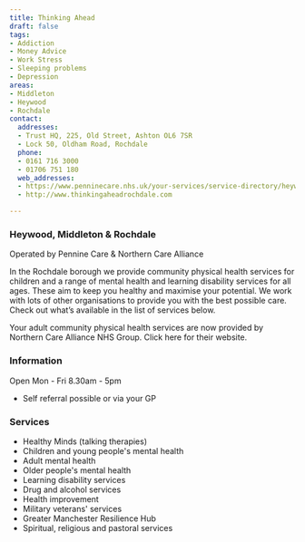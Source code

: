 ```yaml
---
title: Thinking Ahead
draft: false
tags:
- Addiction
- Money Advice
- Work Stress
- Sleeping problems
- Depression
areas:
- Middleton
- Heywood
- Rochdale
contact:
  addresses:
  - Trust HQ, 225, Old Street, Ashton OL6 7SR
  - Lock 50, Oldham Road, Rochdale
  phone:
  - 0161 716 3000
  - 01706 751 180
  web_addresses:
  - https://www.penninecare.nhs.uk/your-services/service-directory/heywood-middleton-and-rochdale/mental-health/adults/thinking-ahead-heywood-middleton-and-rochdale/
  - http://www.thinkingaheadrochdale.com

---
```


### Heywood, Middleton & Rochdale
Operated by Pennine Care & Northern Care Alliance  

In the Rochdale borough we provide community physical health services for children and a range of mental health and learning disability services for all ages. These aim to keep you healthy and maximise your potential.
We work with lots of other organisations to provide you with the best possible care.
Check out what’s available in the list of services below.

Your adult community physical health services are now provided by Northern Care Alliance NHS Group. Click here for their website.

### Information
Open Mon - Fri  8.30am - 5pm

* Self referral possible or via your GP

### Services
* Healthy Minds (talking therapies)
* Children and young people's mental health
* Adult mental health
* Older people's mental health
* Learning disability services
* Drug and alcohol services
* Health improvement
* Military veterans' services
* Greater Manchester Resilience Hub
* Spiritual, religious and pastoral services